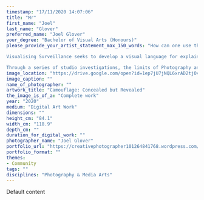 ```yaml
---
timestamp: "17/11/2020 14:07:06"
title: "Mr"
first_name: "Joel"
last_name: "Glover"
preferred_name: "Joel Glover"
your_degree: "Bachelor of Visual Arts (Honours)"
please_provide_your_artist_statement_max_150_words: "How can one use the medium of photography and visual language to encourage an audience to see how surveillance is impacting their lives in overt and covert ways?

Visualising Surveillance seeks to develop a visual language for explaining the largely unseen and invisible networks of power that define contemporary Surveillance Capitalism.  

Through a series of studio investigations, the limits of Photography and visualisation are explored.  The resulting body of work critically engages with the physical manifestations of the architectural, technological and digital infrastructures that underpin contemporary surveillance; the effect these structures have on identity and community; and the fragile, prison-like nature of the surveillance apparatus that has come to dominate contemporary surveillance.  It utilises abstraction as the primary method to engage audiences to further understand the impact of surveillance on contemporary society."
image_location: "https://drive.google.com/open?id=1ep7jU7jNQL6xrAD2tjOv6P9zW0luKlcH"
image_caption: ""
name_of_photographer: ""
artwork_title: "Camouflage: Concealed but Revealed"
the_image_is_of_a: "Complete work"
year: "2020"
medium: "Digital Art Work"
dimensions: ""
height_cm: "84.1"
width_cm: "118.9"
depth_cm: ""
duration_for_digital_work: ""
photographer_name: "Joel Glover"
portfolio_url: "https://creativephotographer101264841768.wordpress.com/"
portfolio_format: ""
themes:
- Community
tags: ""
disciplines: "Photography & Media Arts"
---
```


Default content